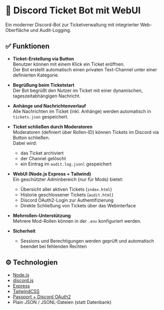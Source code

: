 # 🎫 Discord Ticket Bot mit WebUI

Ein moderner Discord-Bot zur Ticketverwaltung mit integrierter Web-Oberfläche und Audit-Logging.

## ✅ Funktionen

- **Ticket-Erstellung via Button**  
  Benutzer können mit einem Klick ein Ticket eröffnen.  
  Der Bot erstellt automatisch einen privaten Text-Channel unter einer definierten Kategorie.

- **Begrüßung beim Ticketstart**  
  Der Bot begrüßt den Nutzer im Ticket mit einer dynamischen, tageszeitabhängigen Nachricht.

- **Anhänge und Nachrichtenverlauf**  
  Alle Nachrichten im Ticket (inkl. Anhänge) werden automatisch in `tickets.json` gespeichert.

- **Ticket schließen durch Moderatoren**  
  Moderatoren (definiert über Rollen-ID) können Tickets im Discord via Button schließen.  
  Dabei wird:
  - das Ticket archiviert
  - der Channel gelöscht
  - ein Eintrag im `audit.log.jsonl` gespeichert

- **WebUI (Node.js Express + Tailwind)**  
  Ein geschützter Adminbereich (nur für Mods) bietet:
  - Übersicht aller aktiven Tickets (`index.html`)
  - Historie geschlossener Tickets (`audit.html`)
  - Discord OAuth2-Login zur Authentifizierung
  - Direkte Schließung von Tickets über das Webinterface

- **Mehrrollen-Unterstützung**  
  Mehrere Mod-Rollen können in der `.env` konfiguriert werden.

- **Sicherheit**  
  - Sessions und Berechtigungen werden geprüft und automatisch beendet bei fehlenden Rechten

## ⚙️ Technologien

- [Node.js](https://nodejs.org/)
- [discord.js](https://discord.js.org/)
- [Express](https://expressjs.com/)
- [TailwindCSS](https://tailwindcss.com/)
- [Passport + Discord OAuth2](http://www.passportjs.org/)
- Plain JSON / JSONL-Dateien (statt Datenbank)
